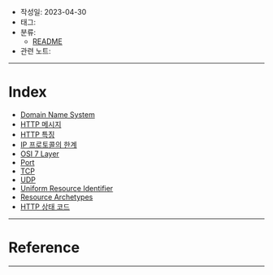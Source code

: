 - 작성일: 2023-04-30
- 태그: 
- 분류:
	- [README](../README.md)
- 관련 노트:
***
# Index

- [Domain Name System](Domain%20Name%20System.md)
- [HTTP 메시지](HTTP%20메시지.md)
- [HTTP 특징](HTTP%20특징.md)
- [IP 프로토콜의 한계](IP%20%ED%94%84%EB%A1%9C%ED%86%A0%EC%BD%9C%EC%9D%98%20%ED%95%9C%EA%B3%84.md)
- [OSI 7 Layer](OSI%207%20Layer.md)
- [Port](Port.md)
- [TCP](TCP.md)
- [UDP](UDP.md)
- [Uniform Resource Identifier](Uniform%20Resource%20Identifier.md)
- [Resource Archetypes](Resource%20Archetypes.md)
- [HTTP 상태 코드](HTTP%20상태%20코드.md)


---
# Reference


***